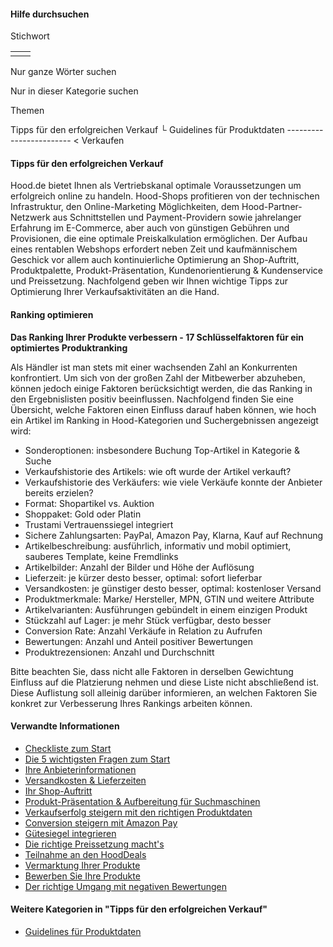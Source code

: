 #### Hilfe durchsuchen

Stichwort

|     |     |
| --- | --- |
|     |     |

 Nur ganze Wörter suchen

 Nur in dieser Kategorie suchen

Themen

Tipps für den erfolgreichen Verkauf └ Guidelines für Produktdaten \------------------------ < Verkaufen

#### Tipps für den erfolgreichen Verkauf

Hood.de bietet Ihnen als Vertriebskanal optimale Voraussetzungen um erfolgreich online zu handeln. Hood-Shops profitieren von der technischen Infrastruktur, den Online-Marketing Möglichkeiten, dem Hood-Partner-Netzwerk aus Schnittstellen und Payment-Providern sowie jahrelanger Erfahrung im E-Commerce, aber auch von günstigen Gebühren und Provisionen, die eine optimale Preiskalkulation ermöglichen. Der Aufbau eines rentablen Webshops erfordert neben Zeit und kaufmännischem Geschick vor allem auch kontinuierliche Optimierung an Shop-Auftritt, Produktpalette, Produkt-Präsentation, Kundenorientierung & Kundenservice und Preissetzung. Nachfolgend geben wir Ihnen wichtige Tipps zur Optimierung Ihrer Verkaufsaktivitäten an die Hand.

#### Ranking optimieren

**Das Ranking Ihrer Produkte verbessern - 17 Schlüsselfaktoren für ein optimiertes Produktranking**  
  
Als Händler ist man stets mit einer wachsenden Zahl an Konkurrenten konfrontiert. Um sich von der großen Zahl der Mitbewerber abzuheben, können jedoch einige Faktoren berücksichtigt werden, die das Ranking in den Ergebnislisten positiv beeinflussen. Nachfolgend finden Sie eine Übersicht, welche Faktoren einen Einfluss darauf haben können, wie hoch ein Artikel im Ranking in Hood-Kategorien und Suchergebnissen angezeigt wird:  
  

* Sonderoptionen: insbesondere Buchung Top-Artikel in Kategorie & Suche
* Verkaufshistorie des Artikels: wie oft wurde der Artikel verkauft?
* Verkaufshistorie des Verkäufers: wie viele Verkäufe konnte der Anbieter bereits erzielen?
* Format: Shopartikel vs. Auktion
* Shoppaket: Gold oder Platin
* Trustami Vertrauenssiegel integriert
* Sichere Zahlungsarten: PayPal, Amazon Pay, Klarna, Kauf auf Rechnung
* Artikelbeschreibung: ausführlich, informativ und mobil optimiert, sauberes Template, keine Fremdlinks
* Artikelbilder: Anzahl der Bilder und Höhe der Auflösung
* Lieferzeit: je kürzer desto besser, optimal: sofort lieferbar
* Versandkosten: je günstiger desto besser, optimal: kostenloser Versand
* Produktmerkmale: Marke/ Hersteller, MPN, GTIN und weitere Attribute
* Artikelvarianten: Ausführungen gebündelt in einem einzigen Produkt
* Stückzahl auf Lager: je mehr Stück verfügbar, desto besser
* Conversion Rate: Anzahl Verkäufe in Relation zu Aufrufen
* Bewertungen: Anzahl und Anteil positiver Bewertungen
* Produktrezensionen: Anzahl und Durchschnitt

Bitte beachten Sie, dass nicht alle Faktoren in derselben Gewichtung Einfluss auf die Platzierung nehmen und diese Liste nicht abschließend ist. Diese Auflistung soll alleinig darüber informieren, an welchen Faktoren Sie konkret zur Verbesserung Ihres Rankings arbeiten können.

#### Verwandte Informationen

* [Checkliste zum Start](https://www.hood.de/tips/1060/checkliste-zum-start.htm)
* [Die 5 wichtigsten Fragen zum Start](https://www.hood.de/tips/1536/die-5-wichtigsten-fragen-zum-start.htm)
* [Ihre Anbieterinformationen](https://www.hood.de/tips/1573/ihre-anbieterinformationen.htm)
* [Versandkosten & Lieferzeiten](https://www.hood.de/tips/1537/versandkosten-lieferzeiten.htm)
* [Ihr Shop-Auftritt](https://www.hood.de/tips/1531/ihr-shop-auftritt.htm)
* [Produkt-Präsentation & Aufbereitung für Suchmaschinen](https://www.hood.de/tips/1532/produkt-praesentation-aufbereitung-fuer-suchmaschinen.htm)
* [Verkaufserfolg steigern mit den richtigen Produktdaten](https://www.hood.de/tips/1291/verkaufserfolg-steigern-mit-den-richtigen-produktdaten.htm)
* [Conversion steigern mit Amazon Pay](https://www.hood.de/tips/1527/conversion-steigern-mit-amazon-pay.htm)
* [Gütesiegel integrieren](https://www.hood.de/tips/1471/guetesiegel-integrieren.htm)
* [Die richtige Preissetzung macht's](https://www.hood.de/tips/1533/die-richtige-preissetzung-macht-s.htm)
* [Teilnahme an den HoodDeals](https://www.hood.de/tips/1553/teilnahme-an-den-hooddeals.htm)
* [Vermarktung Ihrer Produkte](https://www.hood.de/tips/1494/vermarktung-ihrer-produkte.htm)
* [Bewerben Sie Ihre Produkte](https://www.hood.de/tips/1491/bewerben-sie-ihre-produkte.htm)
* [Der richtige Umgang mit negativen Bewertungen](https://www.hood.de/tips/1517/der-richtige-umgang-mit-negativen-bewertungen.htm)

#### Weitere Kategorien in "Tipps für den erfolgreichen Verkauf"

* [Guidelines für Produktdaten](https://www.hood.de/beratung/385/guidelines-fuer-produktdaten.htm)